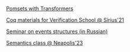 [Pomsets with Transformers](https://weakmemory.github.io/pwt)

[Coq materials for Verification School @ Sirius'21](https://weakmemory.github.io/coq-sirius21)

[Seminar on events structures (in Russian)](https://weakmemory.github.io/seminar-event-struct)

[Semantics class @ Neapolis'23](https://weakmemory.github.io/semantics-neapolis23)
